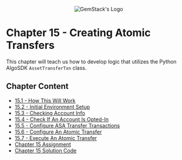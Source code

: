 <p align="center">
  <img
  src="https://camo.githubusercontent.com/e4ac909b3da508a9e5f8f5276359dd0d8a484a30dc58daf2b29755d87aa09b57/68747470733a2f2f67656d737461636b2e696f2f7374617469632f31626135356364376237663639393165633965646262386331343332323533342f30656261302f6c6f676f5f7072696d6172795f737461636b65642e61766966"
  alt="GemStack's Logo"
  />
</p>

# Chapter 15 - Creating Atomic Transfers

This chapter will teach us how to develop logic that utilizes the Python AlgoSDK `AssetTransferTxn` class.

## Chapter Content

* [15.1 - How This Will Work](15_1-how-this-will-work.md)
* [15.2 - Initial Environment Setup](15_2-initial-environment-setup.md)
* [15.3 - Checking Account Info](15_3-checking-account-info.md)
* [15.4 - Check If An Account Is Opted-In](15_4-check-if-an-account-is-opted-in.md)
* [15.5 - Configure ASA Transfer Transactions](15_5-configure-asa-transfer-transactions.md)
* [15.6 - Configure An Atomic Transfer](15_6-configure-an-atomic-transaction.md)
* [15.7 - Execute An Atomic Transfer](15_7-executing-an-atomic-transfer.md)
* [Chapter 15 Assignment](ch-15-assignment.md)
* [Chapter 15 Solution Code](solution-code/)